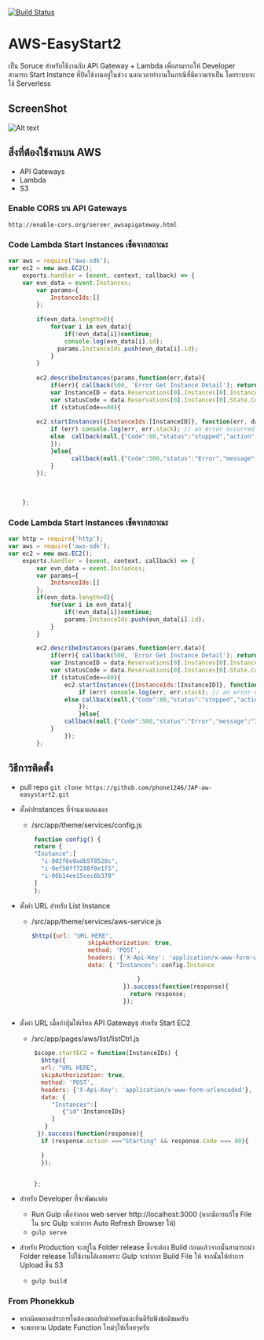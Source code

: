 [![Build Status](https://travis-ci.org/akveo/blur-admin.svg?branch=master)](https://travis-ci.org/akveo/blur-admin)

# AWS-EasyStart2

เป็น Soruce สำหรับใช้งานกับ API Gateway + Lambda เพื่อสามารถให้ Developer สามารถ Start Instance ที่ปิดใช้งานอยู่ในช่วง
นอกเวลาทำงานในกรณีที่มีความจำเป็น โดยระบบจะใช้  Serverless 



## ScreenShot
![Alt text](https://s15.postimg.org/sv8vkwmcb/sample_bluradmin.png","ScreenShot")

## สิ่งที่ต้องใช้งานบน AWS
 * API Gateways
 * Lambda
 * S3

### Enable CORS  บน API Gateways
`http://enable-cors.org/server_awsapigateway.html`

### Code Lambda Start Instances เช็ตจากสถาณะ
	
```javascript
var aws = require('aws-sdk');
var ec2 = new aws.EC2();
	exports.handler = (event, context, callback) => {	    
	var evn_data = event.Instances;
	    var params={
	        InstanceIds:[]
	    };
	   
	    if(evn_data.length>0){
	        for(var i in evn_data){
	            if(!evn_data[i])continue;
	            console.log(evn_data[i].id);
	          params.InstanceIds.push(evn_data[i].id);  
	        }
	    }
	    
	    ec2.describeInstances(params,function(err,data){
	        if(err){ callback(500, 'Error Get Instance Detail'); return; }
	        var InstanceID = data.Reservations[0].Instances[0].InstanceId;
	        var statusCode = data.Reservations[0].Instances[0].State.Code;
	        if (statusCode==80){ 
	          
	    ec2.startInstances({InstanceIds:[InstanceID]}, function(err, data) {
	        if (err) console.log(err, err.stack); // an error occurred
	        else  callback(null,{"Code":80,"status":"stopped","action":"Starting","raw":data}) ; 
	        });
	        }else{
	              callback(null,{"Code":500,"status":"Error","message":"Instance Not In Stopped State"}); 
	        }
	    });
	
	
	
	};
```

### Code Lambda Start Instances เช็ตจากสถาณะ

```javascript
var http = require('http');
var aws = require('aws-sdk');
var ec2 = new aws.EC2();
	exports.handler = (event, context, callback) => {
		var evn_data = event.Instances;
		var params={
			InstanceIds:[]
		};
		if(evn_data.length>0){
			for(var i in evn_data){
				if(!evn_data[i])continue;
				params.InstanceIds.push(evn_data[i].id);  
			}
		}

		ec2.describeInstances(params,function(err,data){
			if(err){ callback(500, 'Error Get Instance Detail'); return; }
			var InstanceID = data.Reservations[0].Instances[0].InstanceId;
			var statusCode = data.Reservations[0].Instances[0].State.Code;
			if (statusCode==80){ 
				ec2.startInstances({InstanceIds:[InstanceID]}, function(err, data) {
					if (err) console.log(err, err.stack); // an error occurred
				else callback(null,{"Code":80,"status":"stopped","action":"Starting","raw":data}) ;   
					});
					}else{
				callback(null,{"Code":500,"status":"Error","message":"Instance Not In Stopped State"}); 
			}
				});
		};
```

	  
 



## วิธีการติดตั้ง
 * pull repo
 	`git clone https://github.com/phone1246/JAP-aw-easystart2.git `
 * ตั้งค่าInstances ที่จำนมาแสดงผล
 	- /src/app/theme/services/config.js
	```javascript
	 	function config() {
	    return {
	    "Instance":[
	      "i-002f6e0adb5f8528c",
	      "i-0ef50ff7288f8e1f5",
	      "i-06b14ee15cec6b370"
	    ]
	    };
	```   
	

	
	

 * ตั้งค่า URL สำหรับ List Instance
 	- /src/app/theme/services/aws-service.js
		```javascript
		$http({url: "URL HERE",
		                skipAuthorization: true,
		                method: 'POST',
		                headers: {'X-Api-Key': 'application/x-www-form-urlencoded'},
		                data: { "Instances": config.Instance

		                              }
		                          }).success(function(response){
		                            return response;
		                          });
	```    

 * ตั้งค่า URL เมื่อกำปุ่มให้เรียก API Gateways สำหรับ Start EC2
 	- /src/app/pages/aws/list/listCtrl.js
  	```javascript
	  	$scope.startEC2 = function(InstanceIDs) {
	      $http({
	      url: "URL HERE",
	      skipAuthorization: true,
	      method: 'POST',
	      headers: {'X-Api-Key': 'application/x-www-form-urlencoded'},
	      data: {
	         "Instances":[
	            {"id":InstanceIDs}
	         ]
	       }
	     }).success(function(response){
	      if (response.action ==="Starting" && response.Code === 80){

	      }
	      });


	    };                      
  	```
  * สำหรับ Developer ที่จะพัฒนาต่อ
  	* Run Gulp เพื่อจำลอง web server http://localhost:3000 (หากมีการแก้ไข File ใน src Gulp จะทำการ  Auto Refresh Browser ให้)
  	-	``` gulp serve ```
  * สำหรับ Production จะอยู่ใน Folder release ซึ่งจะต้อง Build ก่อนแล้วจากนั้นสามารถนำ Folder release ไปใช้งานได้เลยเพราะ Gulp  จะทำการ Build File ให้ จากนั้นให้ทำการ Upload ขึ้น S3
  	-	``` gulp build ```



### From Phonekkub

 - หากผิดพลาดประการใดต้องขออภัยด้วยครับและยืนดีรับฟังข้อติชมครับ
 - จะพยายาม Update Function ใหม่ๆให้เรื่อยๆครับ
	
